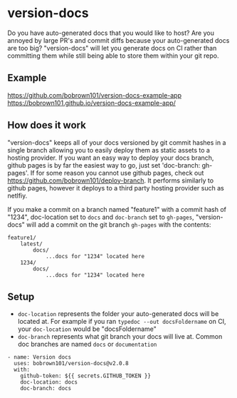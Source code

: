 # version-docs
Do you have auto-generated docs that you would like to host? Are you annoyed by large PR's and commit diffs because your auto-generated docs are too big? "version-docs" will let you generate docs on CI rather than committing them while still being able to store them within your git repo. 

## Example
https://github.com/bobrown101/version-docs-example-app
https://bobrown101.github.io/version-docs-example-app/

## How does it work
"version-docs" keeps all of your docs versioned by git commit hashes in a single branch allowing you to easily deploy them as static assets to a hosting provider. 
If you want an easy way to deploy your docs branch, github pages is by far the easiest way to go, just set 'doc-branch: gh-pages'. If for some reason you cannot use github pages, check out https://github.com/bobrown101/deploy-branch. It performs similarly to github pages, however it deploys to a third party hosting provider such as netlfiy.

If you make a commit on a branch named "feature1" with a commit hash of "1234", doc-location set to `docs` and `doc-branch` set to `gh-pages`, "version-docs" will add a commit on the git branch `gh-pages` with the contents:
```
feature1/
    latest/
        docs/
            ...docs for "1234" located here
    1234/
        docs/
            ...docs for "1234" located here
```


## Setup
- `doc-location` represents the folder your auto-generated docs will be located at.
    For example if you ran `typedoc --out docsFoldername` on CI, your `doc-location` would be "docsFoldername"
- `doc-branch` represents what git branch your docs will live at.
    Common doc branches are named `docs` or `documentation`
```
- name: Version docs
  uses: bobrown101/version-docs@v2.0.8
  with:
    github-token: ${{ secrets.GITHUB_TOKEN }}
    doc-location: docs
    doc-branch: docs
```
